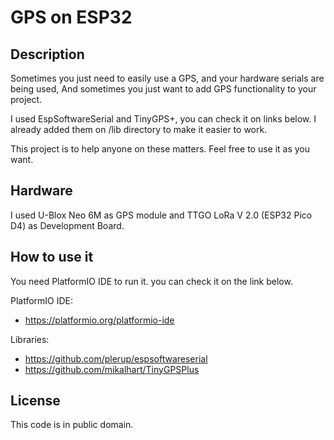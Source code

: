# GPS on ESP32

## Description

Sometimes you just need to easily use a GPS, and your hardware serials are being used,
And sometimes you just want to add GPS functionality to your project.

I used EspSoftwareSerial and TinyGPS+, you can check it on links below. I already added them on /lib directory to make it easier to work.

This project is to help anyone on these matters. Feel free to use it as you want.

## Hardware

I used U-Blox Neo 6M as GPS module and TTGO LoRa V 2.0 (ESP32 Pico D4) as Development Board.

## How to use it

You need PlatformIO IDE to run it. you can check it on the link below.

PlatformIO IDE:

- https://platformio.org/platformio-ide

Libraries:

- https://github.com/plerup/espsoftwareserial
- https://github.com/mikalhart/TinyGPSPlus

## License

This code is in public domain.

